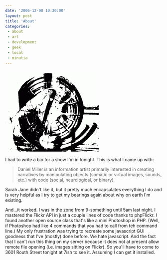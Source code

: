 ```yaml
---
date: '2006-12-08 10:30:00'
layout: post
title: 'About'
categories:
 - about
 - art
 - development
 - geek
 - local
 - minutia
---
```


![](/assets/2006/12/child_2_1.gif)

I had to write a bio for a show I'm in tonight. This is what I came up with:

> Daniel Miller is an information artist primarily interested in creating narratives by manipulating objects (somatic or virtual images, sounds, etc.) with code (social, neurological, or binary).

Sarah Jane didn't like it, but it pretty much encapsulates everything I do and is very helpful as I try to get my bearings again about why on earth I'm existing.

And...it worked. I was in the zone from 9-something until 5am last night. I mastered the Flickr API in just a couple lines of code thanks to phpFlickr. I found another open source class that's like a mini Photoshop in PHP. (Well, if Photoshop had like 4 commands that you had to call from teh command line.) My only frustration was trying to recreate some javascript GUI goodness that I've (mostly) done before. We hate javascript. And the fact that I can't run this thing on my server because it does not at present allow remote file opening (i.e. images sitting on Flickr). So you'll have to come to 3601 Routh Street tonight at 7ish to see it. Assuming I can get it installed.
